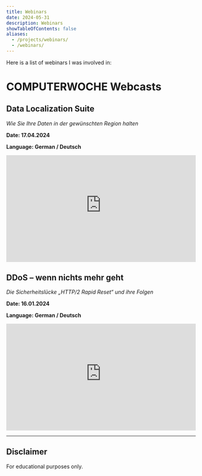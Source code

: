 ```yaml
---
title: Webinars
date: 2024-05-31
description: Webinars
showTableOfContents: false
aliases:
  - /projects/webinars/
  - /webinars/
---
```


Here is a list of webinars I was involved in:

# COMPUTERWOCHE Webcasts

## Data Localization Suite

_Wie Sie Ihre Daten in der gewünschten Region halten_

**Date: 17.04.2024**

**Language: German / Deutsch**

<div style="position: relative; padding-top: 56.25%;">
  <iframe
    src="https://customer-px4ru5rucxtgoo68.cloudflarestream.com/3075da69da039057c17af9e6b115130d/iframe?poster=https%3A%2F%2Fcustomer-px4ru5rucxtgoo68.cloudflarestream.com%2F3075da69da039057c17af9e6b115130d%2Fthumbnails%2Fthumbnail.jpg%3Ftime%3D%26height%3D600"
    loading="lazy"
    style="border: none; position: absolute; top: 0; left: 0; height: 100%; width: 100%;"
    allow="accelerometer; gyroscope; autoplay; encrypted-media; picture-in-picture;"
    allowfullscreen="true"
  ></iframe>
</div>

## DDoS – wenn nichts mehr geht

_Die Sicherheitslücke „HTTP/2 Rapid Reset“ und ihre Folgen_

**Date: 16.01.2024**

**Language: German / Deutsch**

<div style="position: relative; padding-top: 56.25%;">
  <iframe
    src="https://customer-px4ru5rucxtgoo68.cloudflarestream.com/017ebe02ddb981b926da5e78aff5b50f/iframe?poster=https%3A%2F%2Fcustomer-px4ru5rucxtgoo68.cloudflarestream.com%2F017ebe02ddb981b926da5e78aff5b50f%2Fthumbnails%2Fthumbnail.jpg%3Ftime%3D%26height%3D600"
    loading="lazy"
    style="border: none; position: absolute; top: 0; left: 0; height: 100%; width: 100%;"
    allow="accelerometer; gyroscope; autoplay; encrypted-media; picture-in-picture;"
    allowfullscreen="true"
  ></iframe>
</div>

---

## Disclaimer

For educational purposes only.
